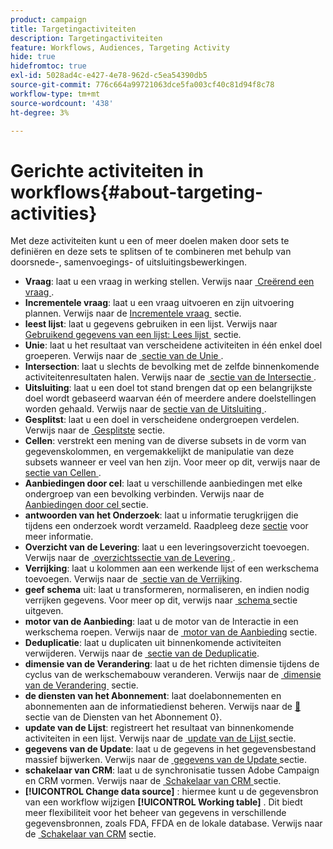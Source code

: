 ```yaml
---
product: campaign
title: Targetingactiviteiten
description: Targetingactiviteiten
feature: Workflows, Audiences, Targeting Activity
hide: true
hidefromtoc: true
exl-id: 5028ad4c-e427-4e78-962d-c5ea54390db5
source-git-commit: 776c664a99721063dce5fa003cf40c81d94f8c78
workflow-type: tm+mt
source-wordcount: '438'
ht-degree: 3%

---
```


# Gerichte activiteiten in workflows{#about-targeting-activities}



Met deze activiteiten kunt u een of meer doelen maken door sets te definiëren en deze sets te splitsen of te combineren met behulp van doorsnede-, samenvoegings- of uitsluitingsbewerkingen.

* **Vraag**: laat u een vraag in werking stellen. Verwijs naar [&#x200B; Creërend een vraag &#x200B;](query.md#creating-a-query).
* **Incrementele vraag**: laat u een vraag uitvoeren en zijn uitvoering plannen. Verwijs naar de [&#x200B; Incrementele vraag &#x200B;](incremental-query.md) sectie.
* **leest lijst**: laat u gegevens gebruiken in een lijst. Verwijs naar [&#x200B; Gebruikend gegevens van een lijst: Lees lijst &#x200B;](../../platform/using/import-export-workflows.md#using-data-from-a-list--read-list) sectie.
* **Unie**: laat u het resultaat van verscheidene activiteiten in één enkel doel groeperen. Verwijs naar de [&#x200B; sectie van de Unie &#x200B;](union.md).
* **Intersection**: laat u slechts de bevolking met de zelfde binnenkomende activiteitenresultaten halen. Verwijs naar de [&#x200B; sectie van de Intersectie &#x200B;](intersection.md).
* **Uitsluiting**: laat u een doel tot stand brengen dat op een belangrijkste doel wordt gebaseerd waarvan één of meerdere andere doelstellingen worden gehaald. Verwijs naar de [&#x200B; sectie van de Uitsluiting &#x200B;](exclusion.md).
* **Gesplitst**: laat u een doel in verscheidene ondergroepen verdelen. Verwijs naar de [&#x200B; Gesplitste &#x200B;](split.md) sectie.
* **Cellen**: verstrekt een mening van de diverse subsets in de vorm van gegevenskolommen, en vergemakkelijkt de manipulatie van deze subsets wanneer er veel van hen zijn. Voor meer op dit, verwijs naar de [&#x200B; sectie van Cellen &#x200B;](cells.md).
* **Aanbiedingen door cel**: laat u verschillende aanbiedingen met elke ondergroep van een bevolking verbinden. Verwijs naar de [&#x200B; Aanbiedingen door cel &#x200B;](offers-by-cell.md) sectie.
* **antwoorden van het Onderzoek**: laat u informatie terugkrijgen die tijdens een onderzoek wordt verzameld. Raadpleeg deze [sectie](../../surveys/using/getting-started-with-surveys.md) voor meer informatie.
* **Overzicht van de Levering**: laat u een leveringsoverzicht toevoegen. Verwijs naar de [&#x200B; overzichtssectie van de Levering &#x200B;](../../workflow/using/delivery-outline.md).
* **Verrijking**: laat u kolommen aan een werkende lijst of een werkschema toevoegen. Verwijs naar de [&#x200B; sectie van de Verrijking &#x200B;](../../workflow/using/enrichment.md).
* **geef schema** uit: laat u transformeren, normaliseren, en indien nodig verrijken gegevens. Voor meer op dit, verwijs naar [&#x200B; schema &#x200B;](../../workflow/using/edit-schema.md) sectie uitgeven.
* **motor van de Aanbieding**: laat u de motor van de Interactie in een werkschema roepen. Verwijs naar de [&#x200B; motor van de Aanbieding &#x200B;](../../workflow/using/offer-engine.md) sectie.
* **Deduplicatie**: laat u duplicaten uit binnenkomende activiteiten verwijderen. Verwijs naar de [&#x200B; sectie van de Deduplicatie &#x200B;](../../workflow/using/deduplication.md).
* **dimensie van de Verandering**: laat u de het richten dimensie tijdens de cyclus van de werkschemabouw veranderen. Verwijs naar de [&#x200B; dimensie van de Verandering &#x200B;](../../workflow/using/change-dimension.md) sectie.
* **de diensten van het Abonnement**: laat doelabonnementen en abonnementen aan de informatiedienst beheren. Verwijs naar de [&#128279;](../../workflow/using/subscription-services.md) sectie van de Diensten van het Abonnement 0&rbrace;.
* **update van de Lijst**: registreert het resultaat van binnenkomende activiteiten in een lijst. Verwijs naar de [&#x200B; update van de Lijst &#x200B;](../../workflow/using/list-update.md) sectie.
* **gegevens van de Update**: laat u de gegevens in het gegevensbestand massief bijwerken. Verwijs naar de [&#x200B; gegevens van de Update &#x200B;](../../workflow/using/update-data.md) sectie.
* **schakelaar van CRM**: laat u de synchronisatie tussen Adobe Campaign en CRM vormen. Verwijs naar de [&#x200B; Schakelaar van CRM &#x200B;](../../workflow/using/crm-connector.md) sectie.
* **[!UICONTROL Change data source]** : hiermee kunt u de gegevensbron van een workflow wijzigen **[!UICONTROL Working table]** . Dit biedt meer flexibiliteit voor het beheer van gegevens in verschillende gegevensbronnen, zoals FDA, FFDA en de lokale database. Verwijs naar de [&#x200B; Schakelaar van CRM &#x200B;](../../workflow/using/change-data-source.md) sectie.
